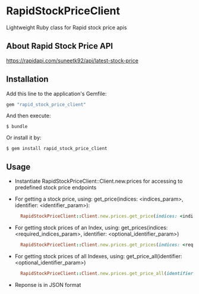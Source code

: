 # RapidStockPriceClient
  Lightweight Ruby class for Rapid stock price apis

## About Rapid Stock Price API
  https://rapidapi.com/suneetk92/api/latest-stock-price

## Installation

Add this line to the application's Gemfile:

```ruby
gem "rapid_stock_price_client"
```

And then execute:

    $ bundle

Or install it by:

    $ gem install rapid_stock_price_client

## Usage
* Instantiate RapidStockPriceClient::Client.new.prices for accessing to predefined stock price endpoints
- For getting a stock price, using: get_price(indices: <indices_param>, identifier: <identifier_param>):
  ```ruby
    RapidStockPriceClient::Client.new.prices.get_price(indices: <indices_param>, identifier: <identifier_param>)
  ```
- For getting stock prices of an Index, using: get_prices(indices: <required_indices_param>, identifier: <optional_identifier_param>)
  ```ruby
    RapidStockPriceClient::Client.new.prices.get_prices(indices: <required_indices_param>, identifier: <optional_identifier_param>)
  ```
- For getting stock prices of all Indexes, using: get_price_all(identifier: <optional_identifier_param>)
  ```ruby
    RapidStockPriceClient::Client.new.prices.get_price_all(identifier: <optional_identifier_param>)
  ```

* Reponse is in JSON format

